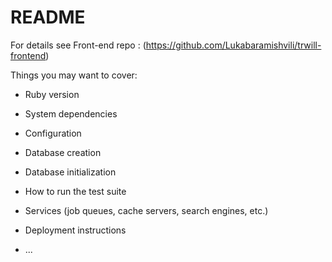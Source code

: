# README

For details see Front-end repo : (https://github.com/Lukabaramishvili/trwill-frontend)

Things you may want to cover:

* Ruby version

* System dependencies

* Configuration

* Database creation

* Database initialization

* How to run the test suite

* Services (job queues, cache servers, search engines, etc.)

* Deployment instructions

* ...
